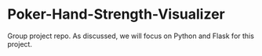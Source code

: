 # Poker-Hand-Strength-Visualizer

Group project repo. As discussed, we will focus on Python and Flask for this project.
